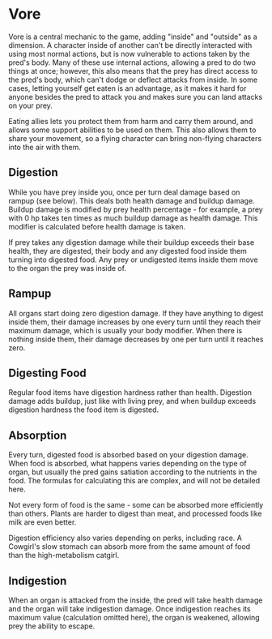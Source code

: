 # Vore

Vore is a central mechanic to the game, adding "inside" and "outside" as a
dimension. A character inside of another can't be directly interacted with using
most normal actions, but is now vulnerable to actions taken by the pred's body.
Many of these use internal actions, allowing a pred to do two things at once;
however, this also means that the prey has direct access to the pred's body,
which can't dodge or deflect attacks from inside. In some cases, letting
yourself get eaten is an advantage, as it makes it hard for anyone besides the
pred to attack you and makes sure you can land attacks on your prey.

Eating allies lets you protect them from harm and carry them around, and allows
some support abilities to be used on them. This also allows them to share your
movement, so a flying character can bring non-flying characters into the air
with them.

## Digestion

While you have prey inside you, once per turn deal damage based on rampup (see
below). This deals both health damage and buildup damage. Buildup damage is
modified by prey health percentage - for example, a prey with 0 hp takes ten
times as much buildup damage as health damage. This modifier is calculated
before health damage is taken.

If prey takes any digestion damage while their buildup exceeds their base
health, they are digested, their body and any digested food inside them turning
into digested food. Any prey or undigested items inside them move to the organ
the prey was inside of.

## Rampup

All organs start doing zero digestion damage. If they have anything to digest
inside them, their damage increases by one every turn until they reach their
maximum damage, which is usually your body modifier. When there is nothing
inside them, their damage decreases by one per turn until it reaches zero.

## Digesting Food

Regular food items have digestion hardness rather than health. Digestion damage
adds buildup, just like with living prey, and when buildup exceeds digestion
hardness the food item is digested.

## Absorption

Every turn, digested food is absorbed based on your digestion damage. When food
is absorbed, what happens varies depending on the type of organ, but usually the
pred gains satiation according to the nutrients in the food. The formulas for
calculating this are complex, and will not be detailed here.

Not every form of food is the same - some can be absorbed more efficiently than
others. Plants are harder to digest than meat, and processed foods like milk are
even better.

Digestion efficiency also varies depending on perks, including race. A Cowgirl's
slow stomach can absorb more from the same amount of food than the
high-metabolism catgirl.

## Indigestion

When an organ is attacked from the inside, the pred will take health damage and
the organ will take indigestion damage. Once indigestion reaches its maximum
value (calculation omitted here), the organ is weakened, allowing prey the
ability to escape.
